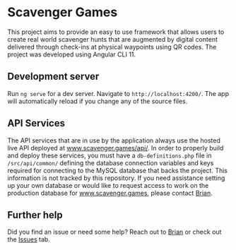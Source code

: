 # Scavenger Games

This project aims to provide an easy to use framework that allows users to create real world scavenger hunts that are augmented by digital content delivered through check-ins at physical waypoints using QR codes. The project was developed using Angular CLI 11.

## Development server

Run `ng serve` for a dev server. Navigate to `http://localhost:4200/`. The app will automatically reload if you change any of the source files.

## API Services

The API services that are in use by the application always use the hosted live API deployed at www.scavenger.games/api/. In order to properly build and deploy these services, you must have a `db-definitions.php` file in `/src/api/common/` defining the database connection variables and keys required for connecting to the MySQL database that backs the project. This information is not tracked by this repository. If you need assistance setting up your own database or would like to request access to work on the production database for www.scavenger.games, please contact [Brian](mailto:brian@brianmartinson.com).

## Further help

Did you find an issue or need some help? Reach out to [Brian](mailto:brian@brianmartinson.com) or check out the [Issues](https://github.com/bmartinson/scavenger/issues) tab.
